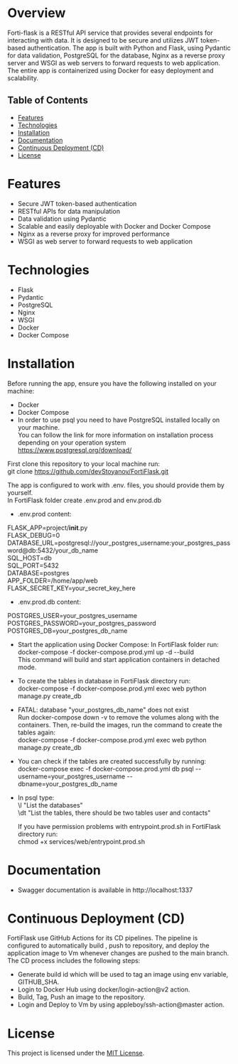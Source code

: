 # Overview

Forti-flask is a RESTful API service that provides several endpoints  for interacting with data. It is designed to be secure and utilizes JWT token-based authentication. The app is built with Python and Flask, using Pydantic for data validation, PostgreSQL for the database,  Nginx as a reverse proxy server and WSGI as web servers to forward requests to web application. The entire app is containerized using Docker for easy deployment and scalability.

## Table of Contents

- [Features](#features)
- [Technologies](#technologies)
- [Installation](#installation)
- [Documentation](#documentation)
- [Continuous Deployment (CD)](#continuous-deployment-cd)
- [License](#license)


# Features

* Secure JWT token-based authentication
* RESTful APIs for data manipulation
* Data validation using Pydantic
* Scalable and easily deployable with Docker and Docker Compose
* Nginx as a reverse proxy for improved performance
* WSGI as web server to forward requests to web application

# Technologies
* Flask
* Pydantic
* PostgreSQL
* Nginx
* WSGI
* Docker
* Docker Compose

# Installation

Before running the app, ensure you have the following installed on your machine:

* Docker
* Docker Compose 
* In order to use psql you need to have PostgreSQL installed locally on your machine.   
  You can follow the link for more information on installation process depending on your operation system  
  https://www.postgresql.org/download/

First clone this repository to your local machine run:   
git clone https://github.com/devStoyanov/FortiFlask.git

The app is configured to work with .env. files,
you should provide them by yourself.  
In FortiFlask folder create .env.prod and env.prod.db

* .env.prod content:

FLASK_APP=project/__init__.py  
FLASK_DEBUG=0  
DATABASE_URL=postgresql://your_postgres_username:your_postgres_password@db:5432/your_db_name  
SQL_HOST=db  
SQL_PORT=5432  
DATABASE=postgres  
APP_FOLDER=/home/app/web  
FLASK_SECRET_KEY=your_secret_key_here

* .env.prod.db content:

POSTGRES_USER=your_postgres_username  
POSTGRES_PASSWORD=your_postgres_password   
POSTGRES_DB=your_postgres_db_name  


* Start the application using Docker Compose:
In FortiFlask folder run:  
  docker-compose -f docker-compose.prod.yml up -d --build  
  This command will build and start application containers in detached mode.


* To create the tables in database in FortiFlask directory run:  
  docker-compose -f docker-compose.prod.yml exec web python manage.py create_db  

* FATAL:  database "your_postgres_db_name" does not exist  
  Run docker-compose down -v to remove the volumes along with the containers. Then, re-build the images, run the command to create the tables again:  
  docker-compose -f docker-compose.prod.yml exec web python manage.py create_db
  
* You can check if the tables are created successfully by running:  
  docker-compose exec -f docker-compose.prod.yml db psql --username=your_postgres_username --dbname=your_postgres_db_name
* In psql type:   
  \l "List the databases"  
  \dt "List the tables, there should be two tables user and contacts"

  If you have permission problems with entrypoint.prod.sh in FortiFlask directory run:  
  chmod +x services/web/entrypoint.prod.sh

# Documentation

* Swagger documentation is available in http://localhost:1337


# Continuous Deployment (CD)

FortiFlask use GitHub Actions for its CD pipelines. The pipeline is configured to automatically build , push to repository, and deploy the application image to Vm  whenever changes are pushed to the main branch. The CD process includes the following steps:
* Generate build id which will be used to tag an image using env variable, GITHUB_SHA.
* Login to Docker Hub using docker/login-action@v2 action.
* Build, Tag, Push an image to the repository.
* Login and Deploy to Vm by using appleboy/ssh-action@master action.

# License

This project is licensed under the [MIT License](https://opensource.org/licenses/MIT).





